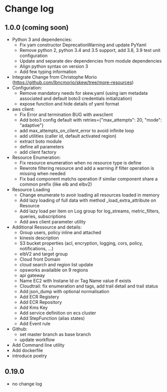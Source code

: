 # Change log

## 1.0.0 (coming soon)

- Python 3 and dependencies:
  - Fix yam constructor DeprecationWarning and update PyYaml
  - Remove python 2, python 3.4 and 3.5 support, add 3.8, 3.9 test unit configuration
  - Update and separate dev dependencies from module dependencies
  - Align python syntax on version 3
  - Add few typing information
- Integrate Change from Christophe Morio (https://github.com/lbncmorio/skew/tree/more-resources)
- Configuration:
  - Remove mandatory needs for skew.yaml (using iam metadata associated and default boto3 credentials initialization)
  - expose function and hide details of yaml format
- aws client:
  - Fix Error and termination BUG with awsclient
  - Add boto3 config default with retries={"max_attempts": 20, "mode": "adaptive"}
  - add max_attempts_on_client_error to avoid infinite loop
  - add utilities (caller id, default activated region)
  - extract boto module
  - define all parameters
  - add client factory
- Resource Enumeration:
  - Fix resource enumeration when no resource type is define
  - Rewrote filtering resource and add a warning if filter operation is missing when needed
  - Fix bad component matchs operation if similar component share a common prefix (like elb and elbv2)
- Resource Loading
  - Change enumerate to avoir loading all resources loaded in memory
  - Add lazy loading of full data with method _load_extra_attribute on Resource
  - Add lazy load per item on Log group for log_streams, metric_filters, queries, subscriptions
  - Add aws client parameter utility
- Additional Ressource and details:
  - Group users, policy inline and attached
  - kinesis description
  - S3 bucket properties (acl, encryption, logging, cors, policy, notifications, ...)
  - elbV2 and target group
  - Cloud front Domain
  - cloud search and region list update
  - opsworks availaible on 9 regions
  - api gateway
  - Name EC2 with Instane Id or Tag Name value if exists
  - Cloudtrail: fix enumeration and tags, add trail detail and trail status
  - Add json_dump with optional normalisation
  - Add ECR Registery
  - Add ECR Repository
  - Add Kms Key
  - Add service definition on ecs cluster
  - Add StepFunction (alias states)
  - Add Event rule
- Github:
  - set master branch as base branch
  - update workflow
- Add Command line utility
- Add dockerfile
- introduce poetry

## 0.19.0

- no change log
